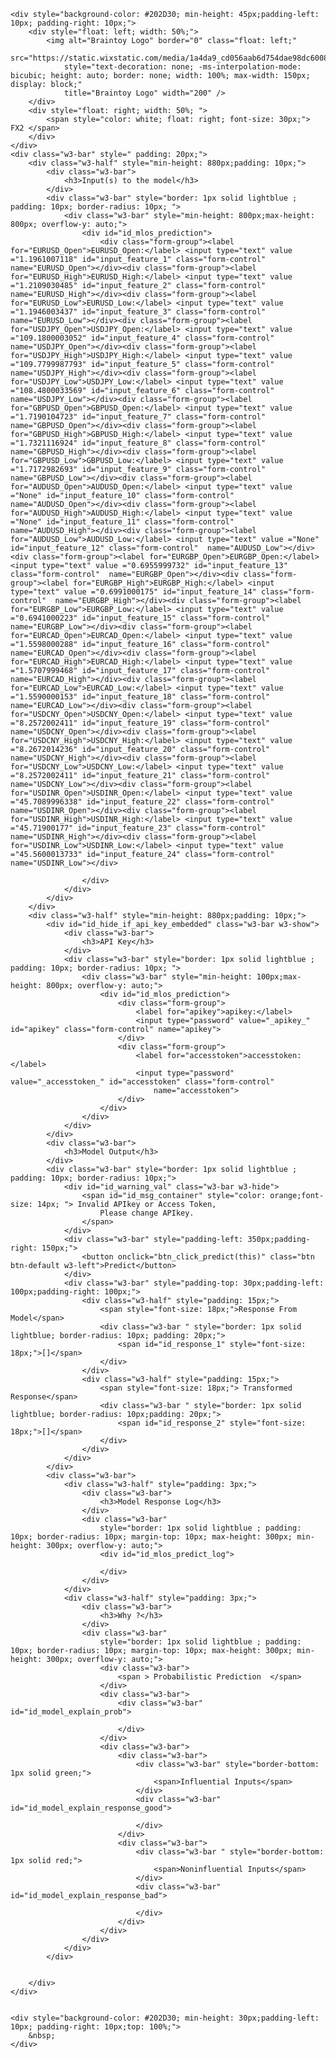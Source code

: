 <html lang="en">

<head>
    <title> FX2 WhatsApp World </title>
    <meta charset="utf-8">
    <meta name="viewport" content="width=device-width, initial-scale=1">
    <link rel="stylesheet" href="https://maxcdn.bootstrapcdn.com/bootstrap/3.4.1/css/bootstrap.min.css">
    <script src="https://ajax.googleapis.com/ajax/libs/jquery/3.5.1/jquery.min.js"></script>
    <script src="https://maxcdn.bootstrapcdn.com/bootstrap/3.4.1/js/bootstrap.min.js"></script>
    <link rel="stylesheet" href="https://www.w3schools.com/w3css/4/w3.css">
</head>

<body onload="readyfn(this)">

    <div style="background-color: #202D30; min-height: 45px;padding-left: 10px; padding-right: 10px;">
        <div style="float: left; width: 50%;">
            <img alt="Braintoy Logo" border="0" class="float: left;"
                src="https://static.wixstatic.com/media/1a4da9_cd056aab6d754dae98dc60083c4317a8~mv2.png"
                style="text-decoration: none; -ms-interpolation-mode: bicubic; height: auto; border: none; width: 100%; max-width: 150px; display: block;"
                title="Braintoy Logo" width="200" />
        </div>
        <div style="float: right; width: 50%; ">
            <span style="color: white; float: right; font-size: 30px;"> FX2 </span>
        </div>
    </div>
    <div class="w3-bar" style=" padding: 20px;">
        <div class="w3-half" style="min-height: 880px;padding: 10px;">
            <div class="w3-bar">
                <h3>Input(s) to the model</h3>
            </div>
            <div class="w3-bar" style="border: 1px solid lightblue ; padding: 10px; border-radius: 10px; ">
                <div class="w3-bar" style="min-height: 800px;max-height: 800px; overflow-y: auto;">
                    <div id="id_mlos_prediction">
                        <div class="form-group"><label for="EURUSD_Open">EURUSD_Open:</label> <input type="text" value ="1.1961007118" id="input_feature_1" class="form-control"  name="EURUSD_Open"></div><div class="form-group"><label for="EURUSD_High">EURUSD_High:</label> <input type="text" value ="1.2109030485" id="input_feature_2" class="form-control"  name="EURUSD_High"></div><div class="form-group"><label for="EURUSD_Low">EURUSD_Low:</label> <input type="text" value ="1.1946003437" id="input_feature_3" class="form-control"  name="EURUSD_Low"></div><div class="form-group"><label for="USDJPY_Open">USDJPY_Open:</label> <input type="text" value ="109.1800003052" id="input_feature_4" class="form-control"  name="USDJPY_Open"></div><div class="form-group"><label for="USDJPY_High">USDJPY_High:</label> <input type="text" value ="109.7799987793" id="input_feature_5" class="form-control"  name="USDJPY_High"></div><div class="form-group"><label for="USDJPY_Low">USDJPY_Low:</label> <input type="text" value ="108.4800033569" id="input_feature_6" class="form-control"  name="USDJPY_Low"></div><div class="form-group"><label for="GBPUSD_Open">GBPUSD_Open:</label> <input type="text" value ="1.7190104723" id="input_feature_7" class="form-control"  name="GBPUSD_Open"></div><div class="form-group"><label for="GBPUSD_High">GBPUSD_High:</label> <input type="text" value ="1.7321116924" id="input_feature_8" class="form-control"  name="GBPUSD_High"></div><div class="form-group"><label for="GBPUSD_Low">GBPUSD_Low:</label> <input type="text" value ="1.7172982693" id="input_feature_9" class="form-control"  name="GBPUSD_Low"></div><div class="form-group"><label for="AUDUSD_Open">AUDUSD_Open:</label> <input type="text" value ="None" id="input_feature_10" class="form-control"  name="AUDUSD_Open"></div><div class="form-group"><label for="AUDUSD_High">AUDUSD_High:</label> <input type="text" value ="None" id="input_feature_11" class="form-control"  name="AUDUSD_High"></div><div class="form-group"><label for="AUDUSD_Low">AUDUSD_Low:</label> <input type="text" value ="None" id="input_feature_12" class="form-control"  name="AUDUSD_Low"></div><div class="form-group"><label for="EURGBP_Open">EURGBP_Open:</label> <input type="text" value ="0.6955999732" id="input_feature_13" class="form-control"  name="EURGBP_Open"></div><div class="form-group"><label for="EURGBP_High">EURGBP_High:</label> <input type="text" value ="0.6991000175" id="input_feature_14" class="form-control"  name="EURGBP_High"></div><div class="form-group"><label for="EURGBP_Low">EURGBP_Low:</label> <input type="text" value ="0.6941000223" id="input_feature_15" class="form-control"  name="EURGBP_Low"></div><div class="form-group"><label for="EURCAD_Open">EURCAD_Open:</label> <input type="text" value ="1.5598000288" id="input_feature_16" class="form-control"  name="EURCAD_Open"></div><div class="form-group"><label for="EURCAD_High">EURCAD_High:</label> <input type="text" value ="1.5707999468" id="input_feature_17" class="form-control"  name="EURCAD_High"></div><div class="form-group"><label for="EURCAD_Low">EURCAD_Low:</label> <input type="text" value ="1.5590000153" id="input_feature_18" class="form-control"  name="EURCAD_Low"></div><div class="form-group"><label for="USDCNY_Open">USDCNY_Open:</label> <input type="text" value ="8.2572002411" id="input_feature_19" class="form-control"  name="USDCNY_Open"></div><div class="form-group"><label for="USDCNY_High">USDCNY_High:</label> <input type="text" value ="8.2672014236" id="input_feature_20" class="form-control"  name="USDCNY_High"></div><div class="form-group"><label for="USDCNY_Low">USDCNY_Low:</label> <input type="text" value ="8.2572002411" id="input_feature_21" class="form-control"  name="USDCNY_Low"></div><div class="form-group"><label for="USDINR_Open">USDINR_Open:</label> <input type="text" value ="45.7089996338" id="input_feature_22" class="form-control"  name="USDINR_Open"></div><div class="form-group"><label for="USDINR_High">USDINR_High:</label> <input type="text" value ="45.71900177" id="input_feature_23" class="form-control"  name="USDINR_High"></div><div class="form-group"><label for="USDINR_Low">USDINR_Low:</label> <input type="text" value ="45.5600013733" id="input_feature_24" class="form-control"  name="USDINR_Low"></div>

                    </div>
                </div>
            </div>
        </div>
        <div class="w3-half" style="min-height: 880px;padding: 10px;">
            <div id="id_hide_if_api_key_embedded" class="w3-bar w3-show">
                <div class="w3-bar">
                    <h3>API Key</h3>
                </div>
                <div class="w3-bar" style="border: 1px solid lightblue ; padding: 10px; border-radius: 10px; ">
                    <div class="w3-bar" style="min-height: 100px;max-height: 800px; overflow-y: auto;">
                        <div id="id_mlos_prediction">
                            <div class="form-group">
                                <label for="apikey">apikey:</label>
                                <input type="password" value="_apikey_" id="apikey" class="form-control" name="apikey">
                            </div>
                            <div class="form-group">
                                <label for="accesstoken">accesstoken:</label>
                                <input type="password" value="_accesstoken_" id="accesstoken" class="form-control"
                                    name="accesstoken">
                            </div>
                        </div>
                    </div>
                </div>
            </div>
            <div class="w3-bar">
                <h3>Model Output</h3>
            </div>
            <div class="w3-bar" style="border: 1px solid lightblue ; padding: 10px; border-radius: 10px;">
                <div id="id_warning_val" class="w3-bar w3-hide">
                    <span id="id_msg_container" style="color: orange;font-size: 14px; "> Invalid APIkey or Access Token,
                        Please change APIkey.
                    </span>
                </div>
                <div class="w3-bar" style="padding-left: 350px;padding-right: 150px;">
                    <button onclick="btn_click_predict(this)" class="btn btn-default w3-left">Predict</button>
                </div>
                <div class="w3-bar" style="padding-top: 30px;padding-left: 100px;padding-right: 100px;">
                    <div class="w3-half" style="padding: 15px;">
                        <span style="font-size: 18px;">Response From Model</span>
                        <div class="w3-bar " style="border: 1px solid lightblue; border-radius: 10px; padding: 20px;">
                            <span id="id_response_1" style="font-size: 18px;">[]</span>
                        </div>
                    </div>
                    <div class="w3-half" style="padding: 15px;">
                        <span style="font-size: 18px;"> Transformed Response</span>
                        <div class="w3-bar " style="border: 1px solid lightblue; border-radius: 10px;padding: 20px;">
                            <span id="id_response_2" style="font-size: 18px;">[]</span>
                        </div>
                    </div>
                </div>
            </div>
            <div class="w3-bar">
                <div class="w3-half" style="padding: 3px;">
                    <div class="w3-bar">
                        <h3>Model Response Log</h3>
                    </div>
                    <div class="w3-bar"
                        style="border: 1px solid lightblue ; padding: 10px; border-radius: 10px; margin-top: 10px; max-height: 300px; min-height: 300px; overflow-y: auto;">
                        <div id="id_mlos_predict_log">

                        </div>
                    </div>
                </div>
                <div class="w3-half" style="padding: 3px;">
                    <div class="w3-bar">
                        <h3>Why ?</h3>
                    </div>
                    <div class="w3-bar"
                        style="border: 1px solid lightblue ; padding: 10px; border-radius: 10px; margin-top: 10px; max-height: 300px; min-height: 300px; overflow-y: auto;">
                        <div class="w3-bar">
                            <span > Probabilistic Prediction  </span>
                        </div>
                        <div class="w3-bar">
                            <div class="w3-bar" id="id_model_explain_prob">

                            </div>
                        </div>
                        <div class="w3-bar">
                            <div class="w3-bar">
                                <div class="w3-bar" style="border-bottom: 1px solid green;">
                                    <span>Influential Inputs</span>
                                </div>
                                <div class="w3-bar" id="id_model_explain_response_good">

                                </div>
                            </div>
                            <div class="w3-bar">
                                <div class="w3-bar " style="border-bottom: 1px solid red;">
                                    <span>Noninfluential Inputs</span>
                                </div>
                                <div class="w3-bar" id="id_model_explain_response_bad">

                                </div>
                            </div>
                        </div>
                    </div>
                </div>
            </div>


        </div>
    </div>


    <div style="background-color: #202D30; min-height: 30px;padding-left: 10px; padding-right: 10px;top: 100%;">
        &nbsp;
    </div>
</body>
<script>
    var feature_list = {"columns": ["EURUSD_Open", "EURUSD_High", "EURUSD_Low", "USDJPY_Open", "USDJPY_High", "USDJPY_Low", "GBPUSD_Open", "GBPUSD_High", "GBPUSD_Low", "AUDUSD_Open", "AUDUSD_High", "AUDUSD_Low", "EURGBP_Open", "EURGBP_High", "EURGBP_Low", "EURCAD_Open", "EURCAD_High", "EURCAD_Low", "USDCNY_Open", "USDCNY_High", "USDCNY_Low", "USDINR_Open", "USDINR_High", "USDINR_Low"], "index": [0, 1, 2], "data": [[1.2033983469, 1.2040069103, 1.1944006681, 109.8300018311, 109.9899978638, 109.0500030518, 1.7238109112, 1.7272051573, 1.7183902264, null, null, null, 0.6973999739, 0.6977000237, 0.6937000155, 1.5615999699, 1.5666999817, 1.5542000532, 8.2670001984, 8.2672014236, 8.2670001984, 45.7089996338, 45.7280006409, 45.6150016785], [1.1961007118, 1.2109030485, 1.1946003437, 109.1800003052, 109.7799987793, 108.4800033569, 1.7190104723, 1.7321116924, 1.7172982693, null, null, null, 0.6955999732, 0.6991000175, 0.6941000223, 1.5598000288, 1.5707999468, 1.5590000153, 8.2572002411, 8.2672014236, 8.2572002411, 45.7089996338, 45.71900177, 45.5600013733], [1.208999753, 1.213003397, 1.2077003717, 108.7300033569, 108.7900009155, 108.0400009155, 1.7304929495, 1.7318116426, 1.7252088785, null, null, null, 0.6988000274, 0.7014999986, 0.6977000237, 1.5664999485, 1.5762000084, 1.564800024, 8.2672014236, 8.2672014236, 8.2671003342, 45.6319999695, 45.65599823, 45.4749984741]]}
    var data_domain = "table"
    var apikey = "_apikey_"
    var accesstoken = "_accesstoken_"
    if (apikey == "_apikey_" && accesstoken == "_accesstoken_") {
        itm = document.getElementById("id_hide_if_api_key_embedded")
        itm.className = itm.className.replace("w3-hide", "w3-show")
    }
    else {
        itm = document.getElementById("id_hide_if_api_key_embedded")
        itm.className = itm.className.replace("w3-show", "w3-hide")
    }
    document.getElementById("apikey").value = apikey
    document.getElementById("accesstoken").value = accesstoken
    var req_count = 1
    function readyfn() {
    }
    function show() {
        itm = document.getElementById("id_warning_val")
        itm.className = itm.className.replace("w3-hide", "w3-show")
    }
    function hide() {
        itm = document.getElementById("id_warning_val")
        itm.className = itm.className.replace("w3-show", "w3-hide")
    }
    function btn_click_predict(e) {
        apikey = document.getElementById("apikey").value
        accesstoken = document.getElementById("accesstoken").value
        if (apikey == "_apikey_") {
            show()
            itm = document.getElementById("id_mlos_predict_log")
            spn = document.createElement("div")
            spn.setAttribute("class", "w3-bar")
            spn.innerHTML = "[" + req_count + "]" + " - Unauthorized "
            itm.insertBefore(spn, itm.childNodes[0]);
            req_count = req_count + 1
            return
        }
        else {
            hide()
        }

        var num_features = feature_list["columns"].length
        var data = {
            "data": []
        };
        var feature_important_list = []
        inc = 1
dtx = []
feature_list["columns"].forEach(element => {
tmp = {
"feature": element,
"id": "input_feature_" + inc,
"weight": 0,
"target": 0
}
feature_important_list.push(tmp)
itmv = document.getElementById("input_feature_" + inc).value
dtx.push(itmv)
inc = inc + 1
});
data["data"].push(dtx)
        var xhr = new XMLHttpRequest();
        xhr.withCredentials = true;
        xhr.addEventListener("readystatechange", function () {
            if (this.readyState === 4) {
                resp = []
                try {
                    resp = JSON.parse(this.responseText)

                } catch (error) {
                    itm = document.getElementById("id_mlos_predict_log")
                    spn = document.createElement("div")
                    spn.setAttribute("class", "w3-bar")
                    spn.innerHTML = "[" + req_count + "]" + " - Unauthorized "
                    itm.insertBefore(spn, itm.childNodes[0]);
                }
                if (resp.success == true) {
                    mresp = resp.results.results
                    console.log(mresp)
                    sample_response = mresp.prediction[0]
                    document.getElementById("id_response_1").innerHTML = mresp.prediction[0]
                    document.getElementById("id_response_2").innerHTML = mresp.prediction_transformed[0]
                    itm = document.getElementById("id_mlos_predict_log")
                    spn = document.createElement("div")
                    spn.setAttribute("class", "w3-bar")
                    spn.innerHTML = "[" + req_count + "]" + "MODEL RESPONSE " + mresp.prediction_transformed[0]
                    itm.insertBefore(spn, itm.childNodes[0]);

                    response_explanation = mresp.explanation

                    itm = document.getElementById("id_model_explain_response_bad")
                    itm.innerHTML = ""
                    itm = document.getElementById("id_model_explain_response_good")
                    itm.innerHTML = ""


                    feature_important_list.forEach(element => {
                        response_explanation.forEach(expln => {
                            if (element.feature == expln.feature) {
                                element.weight = expln.weight
                                element.target = expln.target
                                if (expln.normweight > 0.2) {
                                    moditem = document.getElementById(element.id)
                                    moditem.setAttribute("style", "border-bottom:2px solid green;line-height: 50px;")
                                    itm = document.getElementById("id_model_explain_response_good")
                                    spn = document.createElement("span")
                                    spn.setAttribute("class", "w3-block ")
                                    spn.setAttribute("style", "color:green;")
                                    spn.innerHTML = element.feature + " [ " +  expln.weight +   " ] "
                                    itm.insertBefore(spn, itm.childNodes[0]);
                                }
                                else {
                                    moditem = document.getElementById(element.id)
                                    moditem.setAttribute("style", "border-bottom:2px solid red;line-height: 50px;")
                                    itm = document.getElementById("id_model_explain_response_bad")
                                    spn = document.createElement("span")
                                    spn.setAttribute("style", "color:red;")
                                    spn.setAttribute("class", "w3-block")
                                    spn.innerHTML = element.feature + " [ " +  expln.weight +   " ] "
                                    itm.insertBefore(spn, itm.childNodes[0]);
                                }
                            }
                        })
                    })


                    class_label = mresp["class_label"]
                        probability = mresp["probability"][0]
                        if (class_label.length > 0 && probability.length > 0) {
                            inc = 0
                            min = Math.min(probability)
                            max = Math.max(probability)
                            // valx= probability.map(this.normalize(min, max))
                            // // valx= probability-min
                            // console.log(valx)
                            itm = document.getElementById ("id_model_explain_prob")
                            itm.innerHTML = ""
                            class_label.forEach(elm => {

                                spn = document.createElement("span")
                                spn.setAttribute("class", "w3-block win-act-color")
                                spn.setAttribute("style", "color:green;")
                                spn.innerHTML = elm + " [ " + probability[inc] + " ] "
                                itm.appendChild(spn);
                                inc = inc + 1
                            })
                        }
                        else {
                            itm = document.getElementById ("id_model_explain_prob")
                            itm.innerHTML = "No class probability available."
                        }



                }
                else {
                    itm = document.getElementById("id_mlos_predict_log")
                    spn = document.createElement("div")
                    spn.setAttribute("class", "w3-bar")
                    spn.innerHTML = "[" + req_count + "]" + " - ERROR IN MODEL RESPONSE "
                    itm.insertBefore(spn, itm.childNodes[0]);
                }
                req_count = req_count + 1

            }


        });
        xhr.open("POST", "https://www.sait.mlos.io/api/v1/mlasaservice");
        xhr.setRequestHeader("content-type", "application/json");
        xhr.setRequestHeader("authorization", accesstoken);
        xhr.setRequestHeader("apikey", apikey);
        xhr.setRequestHeader("api", "predict");
        xhr.setRequestHeader("cache-control", "no-cache");
        xhr.setRequestHeader("Access-Control-Allow-Origin", "http://127.0.0.1:8080");
        // xhr.setRequestHeader("Access-Control-Content-Type", "*");
        // xhr.setRequestHeader("Access-Control-Allow-Credentials", true);


        xhr.setRequestHeader("app-token", "asdasda-asdasd-c8fd-da41-dd36d45914fc");
        data = JSON.stringify(data)
        xhr.send(data);
    }
    

</script>

</html>
